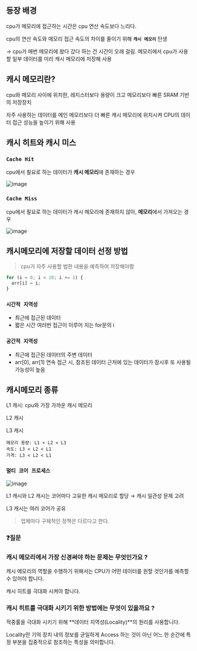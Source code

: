 ## 등장 배경

cpu가 메모리에 접근하는 시간은 cpu 연산 속도보다 느리다.

cpu의 연산 속도와 메모리 접근 속도의 차이를 줄이기 위해 **`캐시 메모리`** 탄생

→ cpu가 매번 메모리에 왔다 갔다 하는 건 시간이 오래 걸림. 메모리에서 cpu가 사용할 일부 데이터를 미리 캐시 메모리에 저장해 사용

## 캐시 메모리란?

cpu와 메모리 사이에 위치한, 레지스터보다 용량이 크고 메모리보다 빠른 SRAM 기반의 저장장치

자주 사용하는 데이터를 메인 메모리보다 더 빠른 캐시 메모리에 위치시켜 CPU의 데이터 접근 성능을 높이기 위해 사용

## 캐시 히트와 캐시 미스

### **`Cache Hit`**

cpu에서 필요로 하는 데이터가 **캐시 메모리**에 존재하는 경우 

![image](https://github.com/user-attachments/assets/c882c57d-6b2e-41a3-9064-03ec0f643ba6)


### **`Cache Miss`**

cpu에서 필요로 하는 데이터가 캐시 메모리에 존재하지 않아, **메모리**에서 가져오는 경우 

![image](https://github.com/user-attachments/assets/4e9ccdd7-497f-419b-ba92-0bbe2015d6d0)

## 캐시메모리에 저장할 데이터 선정 방법

> cpu가 자주 사용할 법한 내용을 예측하여 저장해야함
> 

```python
for (i = 0; i < 10; i += 1) {
  arr[i] = i;
}
```

### `시간적 지역성`

- 최근에 접근된 데이터
- 짧은 시간 여러번 접근이 이루어 지는 for문의 i

### `공간적 지역성`

- 최근에 접근된 데이터의 주변 데이터
- arr[0], arr[1] 연속 접근 시, 참조된 데이터 근처에 있는 데이터가 잠시후 또 사용될 가능성이 높음

## 캐시메모리 종류

L1 캐시: cpu와 가장 가까운 캐시 메모리

L2 캐시

L3 캐시 

```docker
메모리 용량: L1 < L2 < L3
속도: L3 < L2 < L1
가격: L3 < L2 < L1
```

### **`멀티 코어 프로세스`**

![image](https://github.com/user-attachments/assets/f2f6fb97-5157-43e7-9f4c-ce0fa19507ba)

L1 캐시와 L2 캐시는 코어마다 고유한 캐시 메모리로 할당 → 캐시 일관성 문제 고려

L3 캐시는 여러 코어가 공유

> 업체마다 구체적인 정책은 다르다고 한다.
> 

### ❓질문

### 캐시 메모리에서 가장 신경써야 하는 문제는 무엇인가요 ?

캐시 메모리의 역할을 수행하기 위해서는 CPU가 어떤 데이터를 원할 것인가를 예측할 수 있어야 합니다.

캐시 히트를 극대화 시켜야 합니다.

### 캐시 히트를 극대화 시키기 위한 방법에는 무엇이 있을까요 ?

적중률을 극대화 시키기 위해 **데이터 지역성(Locality)**의 원리를 사용합니다.

Locality란 기억 장치 내의 정보를 균일하게 Access 하는 것이 아닌 어느 한 순간에 특정 부분을 집중적으로 참조하는 특성을 의미합니다.
